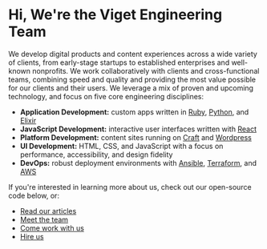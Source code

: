 # Hi, We're the Viget Engineering Team

We develop digital products and content experiences across a wide variety of clients, from early-stage startups to established enterprises and well-known nonprofits. We work collaboratively with clients and cross-functional teams, combining speed and quality and providing the most value possible for our clients and their users. We leverage a mix of proven and upcoming technology, and focus on five core engineering disciplines:

* **Application Development:** custom apps written in [Ruby][], [Python][], and [Elixir][]
* **JavaScript Development:** interactive user interfaces written with [React][]
* **Platform Development:** content sites running on [Craft][] and [Wordpress][]
* **UI Development:** HTML, CSS, and JavaScript with a focus on performance, accessibility, and design fidelity
* **DevOps:** robust deployment environments with [Ansible][], [Terraform][], and [AWS][]

[ruby]: https://www.ruby-lang.org/en/
[python]: https://www.python.org/
[elixir]: https://elixir-lang.org/
[react]: https://reactjs.org/
[craft]: https://craftcms.com/
[wordpress]: https://wordpress.org/
[ansible]: https://www.ansible.com/
[terraform]: https://www.terraform.io/
[aws]: https://aws.amazon.com/

If you're interested in learning more about us, check out our open-source code below, or:

* [Read our articles][articles]
* [Meet the team][team]
* [Come work with us][careers]
* [Hire us][contact]

[team]: https://www.viget.com/about/?team=engineering#:~:text=Our%20Team
[articles]: https://www.viget.com/articles/category/code/
[contact]: https://www.viget.com/contact/
[careers]: https://www.viget.com/careers/
